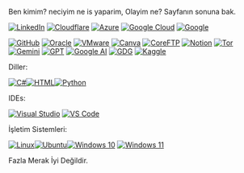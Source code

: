 Ben kimim? neciyim ne is yaparim, Olayim ne? Sayfanın sonuna bak.

<a href="[https://www.linkedin.com/in/kullanici-adin](https://www.linkedin.com/in/farukiskender0/)" target="_blank"><img src="https://img.shields.io/badge/LinkedIn-0A66C2?style=for-the-badge&logo=linkedin&logoColor=white" alt="LinkedIn"></a>
<a href="https://www.cloudflare.com" target="_blank"><img src="https://img.shields.io/badge/Cloudflare-F38020?style=for-the-badge&logo=Cloudflare&logoColor=white" alt="Cloudflare"></a>
<a href="https://azure.microsoft.com" target="_blank"><img src="https://img.shields.io/badge/Azure-0078D4?style=for-the-badge&logo=Microsoft%20Azure&logoColor=white" alt="Azure"></a>
<a href="https://cloud.google.com" target="_blank"><img src="https://img.shields.io/badge/Google_Cloud-4285F4?style=for-the-badge&logo=Google%20Cloud&logoColor=white" alt="Google Cloud"></a>
<a href="https://www.google.com" target="_blank"><img src="https://img.shields.io/badge/Google-4285F4?style=for-the-badge&logo=Google&logoColor=white" alt="Google"></a>

<a href="https://github.com" target="_blank"><img src="https://img.shields.io/badge/GitHub-181717?style=for-the-badge&logo=github&logoColor=white" alt="GitHub"></a>
<a href="https://www.oracle.com" target="_blank"><img src="https://img.shields.io/badge/Oracle-F80000?style=for-the-badge&logo=oracle&logoColor=white" alt="Oracle"></a>
<a href="https://www.vmware.com" target="_blank"><img src="https://img.shields.io/badge/VMware-607078?style=for-the-badge&logo=vmware&logoColor=white" alt="VMware"></a>
<a href="https://www.canva.com" target="_blank"><img src="https://img.shields.io/badge/Canva-00C4CC?style=for-the-badge&logo=canva&logoColor=white" alt="Canva"></a>
<a href="https://coreftp.com" target="_blank"><img src="https://img.shields.io/badge/CoreFTP-003366?style=for-the-badge&logo=ftp&logoColor=white" alt="CoreFTP"></a>
<a href="https://www.notion.so" target="_blank"><img src="https://img.shields.io/badge/Notion-000000?style=for-the-badge&logo=notion&logoColor=white" alt="Notion"></a>
<a href="https://www.torproject.org/" target="_blank"><img src="https://img.shields.io/badge/Tor-7E4798?style=for-the-badge&logo=tor-browser&logoColor=white" alt="Tor"></a>
<a href="https://deepmind.google/technologies/gemini/" target="_blank"><img src="https://img.shields.io/badge/Gemini-4285F4?style=for-the-badge&logo=google&logoColor=white" alt="Gemini"></a>
<a href="https://chat.openai.com" target="_blank"><img src="https://img.shields.io/badge/GPT-412991?style=for-the-badge&logo=openai&logoColor=white" alt="GPT"></a>
<a href="https://ai.google" target="_blank"><img src="https://img.shields.io/badge/Google_AI-4285F4?style=for-the-badge&logo=google&logoColor=white" alt="Google AI"></a>
<a href="https://developers.google.com/community/gdg" target="_blank"><img src="https://img.shields.io/badge/Google_Developer_Group-34A853?style=for-the-badge&logo=google&logoColor=white" alt="GDG"></a>
<a href="https://www.kaggle.com" target="_blank"><img src="https://img.shields.io/badge/Kaggle-20BEFF?style=for-the-badge&logo=kaggle&logoColor=white" alt="Kaggle"></a>

Diller:

<a href="https://learn.microsoft.com/en-us/dotnet/csharp/" target="_blank"><img src="https://img.shields.io/badge/C%23-239120?style=for-the-badge&logo=c-sharp&logoColor=white" alt="C#"></a><a href="https://developer.mozilla.org/en-US/docs/Web/HTML" target="_blank"><img src="https://img.shields.io/badge/HTML5-E34F26?style=for-the-badge&logo=html5&logoColor=white" alt="HTML"></a><a href="https://www.python.org" target="_blank"><img src="https://img.shields.io/badge/Python-3776AB?style=for-the-badge&logo=python&logoColor=white" alt="Python"></a>

IDEs:

<a href="https://visualstudio.microsoft.com/" target="_blank"><img src="https://img.shields.io/badge/Visual_Studio-5C2D91?style=for-the-badge&logo=visual%20studio&logoColor=white" alt="Visual Studio"></a> <a href="https://code.visualstudio.com/" target="_blank"><img src="https://img.shields.io/badge/VS_Code-007ACC?style=for-the-badge&logo=visual%20studio%20code&logoColor=white" alt="VS Code"></a>

İşletim Sistemleri:

<a href="https://www.linux.org" target="_blank"><img src="https://img.shields.io/badge/Linux-FCC624?style=for-the-badge&logo=linux&logoColor=black" alt="Linux"></a><a href="https://ubuntu.com" target="_blank"><img src="https://img.shields.io/badge/Ubuntu-E95420?style=for-the-badge&logo=ubuntu&logoColor=white" alt="Ubuntu"></a><a href="https://www.microsoft.com/software-download/windows10" target="_blank"><img src="https://img.shields.io/badge/Windows_10-0078D6?style=for-the-badge&logo=windows&logoColor=white" alt="Windows 10"></a> <a href="https://www.microsoft.com/software-download/windows11" target="_blank"><img src="https://img.shields.io/badge/Windows_11-00ADEF?style=for-the-badge&logo=windows11&logoColor=white" alt="Windows 11"></a>








Fazla Merak İyi Değildir.
